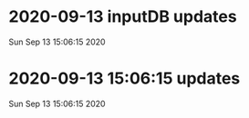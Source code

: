 
# 2020-09-13 inputDB updates 
 Sun Sep 13 15:06:15 2020 


# 2020-09-13 15:06:15 updates 
 Sun Sep 13 15:06:15 2020 

